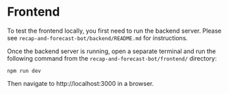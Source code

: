 # Frontend

To test the frontend locally, you first need to run the backend server. Please see `recap-and-forecast-bot/backend/README.md` for instructions.

Once the backend server is running, open a separate terminal and run the following command from the `recap-and-forecast-bot/frontend/` directory:
```
npm run dev
```
Then navigate to http://localhost:3000 in a browser.
